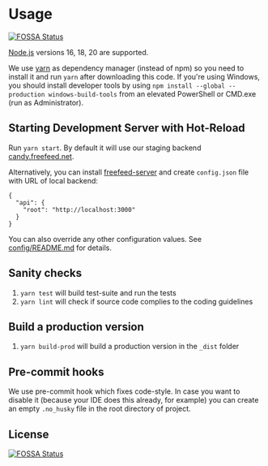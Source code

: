# Usage

[![FOSSA Status](https://app.fossa.io/api/projects/git%2Bgithub.com%2FOncoHelp%2Ffreefeed-react-client.svg?type=shield)](https://app.fossa.io/projects/git%2Bgithub.com%2FOncoHelp%2Ffreefeed-react-client?ref=badge_shield)

[Node.js](https://nodejs.org) versions 16, 18, 20 are supported.

We use [yarn](https://yarnpkg.com/) as dependency manager (instead of npm) so you need to install it and run `yarn` after downloading this code. If you're using Windows, you should install developer tools by using `npm install --global --production windows-build-tools` from an elevated PowerShell or CMD.exe (run as Administrator).

## Starting Development Server with Hot-Reload

Run `yarn start`. By default it will use our staging backend [candy.freefeed.net](https://candy.freefeed.net).

Alternatively, you can install [freefeed-server](https://github.com/OncoHelp/freefeed-server) and create `config.json` file with URL of local backend:
```
{
  "api": {
    "root": "http://localhost:3000"
  }
}
```

You can also override any other configuration values. See [config/README.md](config/README.md) for details.

## Sanity checks

1. `yarn test` will build test-suite and run the tests
1. `yarn lint` will check if source code complies to the coding guidelines

## Build a production version

1. `yarn build-prod` will build a production version in the `_dist` folder

## Pre-commit hooks

We use pre-commit hook which fixes code-style. In case you want to disable it (because your IDE does this already, for
example) you can create an empty `.no_husky` file in the root directory of project.

## License

[![FOSSA Status](https://app.fossa.io/api/projects/git%2Bgithub.com%2FOncoHelp%2Ffreefeed-react-client.svg?type=large)](https://app.fossa.io/projects/git%2Bgithub.com%2FOncoHelp%2Ffreefeed-react-client?ref=badge_large)
